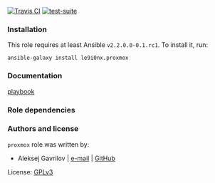 [![Travis CI](http://img.shields.io/travis/le9i0nx/ansible-proxmox.svg?style=flat)](http://travis-ci.org/le9i0nx/ansible-proxmox) [![test-suite](http://img.shields.io/badge/test--suite-ansible--proxmox-blue.svg?style=flat)](https://github.com/le9i0nx/ansible-role-data/tree/master/ansible-proxmox/)



### Installation

This role requires at least Ansible `v2.2.0.0-0.1.rc1`. To install it, run:

    ansible-galaxy install le9i0nx.proxmox

### Documentation

[playbook](https://github.com/le9i0nx/ansible-root/blob/master/service/proxmox.yml)


### Role dependencies

### Authors and license

`proxmox` role was written by:
- Aleksej Gavrilov | [e-mail](mailto:le9i0nx@gmail.com) | [GitHub](https://github.com/le9i0nx)

License: [GPLv3](https://github.com/le9i0nx/ansible-proxmox/blob/master/LICENSE)

